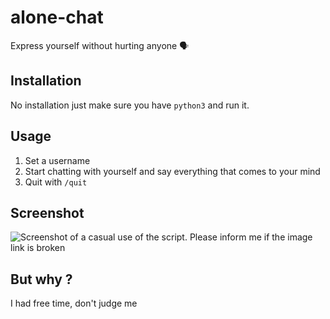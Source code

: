 # alone-chat
Express yourself without hurting anyone 🗣

## Installation

No installation just make sure you have `python3` and run it.

## Usage

1. Set a username
2. Start chatting with yourself and say everything that comes to your mind
3. Quit with `/quit`

## Screenshot

![Screenshot of a casual use of the script. Please inform me if the image link is broken](https://0x0.st/sDD9.png)

## But why ?

I had free time, don't judge me

